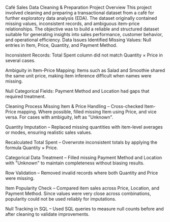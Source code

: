 Café Sales Data Cleaning & Preparation
Project Overview
This project involved cleaning and preparing a transactional dataset from a café for further exploratory data analysis (EDA). The dataset originally contained missing values, inconsistent records, and ambiguous item-price relationships. The objective was to build a reliable and structured dataset suitable for generating insights into sales performance, customer behavior, and operational efficiency.
Data Issues Identified
Missing Values: Null entries in Item, Price, Quantity, and Payment Method.


Inconsistent Records: Total Spent column did not match Quantity × Price in several cases.


Ambiguity in Item-Price Mapping: Items such as Salad and Smoothie shared the same unit price, making item inference difficult when names were missing.


Null Categorical Fields: Payment Method and Location had gaps that required treatment.


Cleaning Process
Missing Item & Price Handling – Cross-checked Item-Price mapping. Where possible, filled missing Item using Price, and vice versa. For cases with ambiguity, left as "Unknown".


Quantity Imputation – Replaced missing quantities with item-level averages or modes, ensuring realistic sales values.


Recalculated Total Spent – Overwrote inconsistent totals by applying the formula Quantity × Price.


Categorical Data Treatment – Filled missing Payment Method and Location with "Unknown" to maintain completeness without biasing results.


Row Validation – Removed invalid records where both Quantity and Price were missing.


Item Popularity Check – Compared item sales across Price, Location, and Payment Method. Since values were very close across combinations, popularity could not be used reliably for imputations.


Null Tracking in SQL – Used SQL queries to measure null counts before and after cleaning to validate improvements.